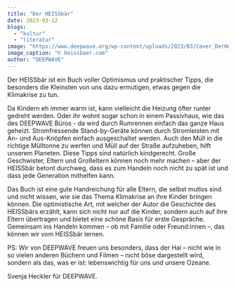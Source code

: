 ```yaml
---
title: "Der HEISSbär"
date: 2023-03-12
blogs: 
  - "kultur"
  - "literatur"
image: "https://www.deepwave.org/wp-content/uploads/2023/03/Cover_DerHeissbaer_Bilderbuch_Kinderbuch_Klimawandel_72fd26e6-fc0b-4fbb-bd93-506ae410dfe1-scaled.jpg"
image_caption: "© heissbaer.com"
author: "DEEPWAVE"
---
```


Der HEISSbär ist ein Buch voller Optimismus und praktischer Tipps, die besonders die Kleinsten von uns dazu ermutigen, etwas gegen die Klimakrise zu tun.

Da Kindern eh immer warm ist, kann vielleicht die Heizung öfter runter gedreht werden. Oder ihr wohnt sogar schon in einem Passivhaus, wie das des DEEPWAVE Büros - da wird durch Rumrennen einfach das ganze Haus geheizt. Stromfressende Stand-by-Geräte können durch Stromleisten mit An- und Aus-Knöpfen einfach ausgeschaltet werden. Auch den Müll in die richtige Mülltonne zu werfen und Müll auf der Straße aufzuheben, hilft unserem Planeten. Diese Tipps sind natürlich kindgerecht. Große Geschwister, Eltern und Großeltern können noch mehr machen – aber der HEISSbär betont durchweg, dass es zum Handeln noch nicht zu spät ist und dass jede Generation mithelfen kann.

Das Buch ist eine gute Handreichung für alle Eltern, die selbst mutlos sind und nicht wissen, wie sie das Thema Klimakrise an ihre Kinder bringen können. Die optimistische Art, mit welcher der Autor die Geschichte des HEISSbärs erzählt, kann sich nicht nur auf die Kinder, sondern auch auf ihre Eltern übertragen und bietet eine schöne Basis für erste Gespräche. Gemeinsam ins Handeln kommen – ob mit Familie oder Freund:innen –, das können wir vom HEISSbär lernen.

PS: Wir von DEEPWAVE freuen uns besonders, dass der Hai – nicht wie in so vielen anderen Büchern und Filmen – nicht böse dargestellt wird, sondern als das, was er ist: lebenswichtig für uns und unsere Ozeane.

Svenja Heckler für DEEPWAVE.

